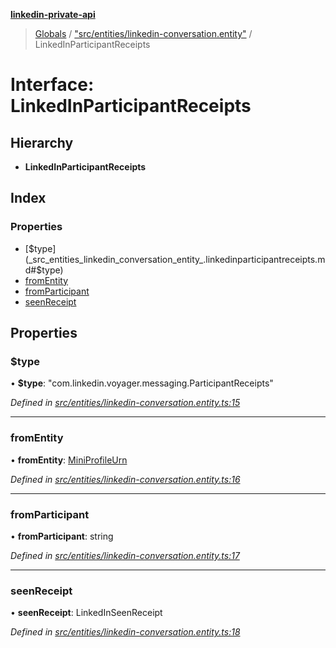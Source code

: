 **[linkedin-private-api](../README.md)**

> [Globals](../globals.md) / ["src/entities/linkedin-conversation.entity"](../modules/_src_entities_linkedin_conversation_entity_.md) / LinkedInParticipantReceipts

# Interface: LinkedInParticipantReceipts

## Hierarchy

* **LinkedInParticipantReceipts**

## Index

### Properties

* [$type](_src_entities_linkedin_conversation_entity_.linkedinparticipantreceipts.md#$type)
* [fromEntity](_src_entities_linkedin_conversation_entity_.linkedinparticipantreceipts.md#fromentity)
* [fromParticipant](_src_entities_linkedin_conversation_entity_.linkedinparticipantreceipts.md#fromparticipant)
* [seenReceipt](_src_entities_linkedin_conversation_entity_.linkedinparticipantreceipts.md#seenreceipt)

## Properties

### $type

•  **$type**: \"com.linkedin.voyager.messaging.ParticipantReceipts\"

*Defined in [src/entities/linkedin-conversation.entity.ts:15](https://github.com/cosiall/linkedin-private-api/blob/f0f3775/src/entities/linkedin-conversation.entity.ts#L15)*

___

### fromEntity

•  **fromEntity**: [MiniProfileUrn](../modules/_src_entities_linkedin_mini_profile_entity_.md#miniprofileurn)

*Defined in [src/entities/linkedin-conversation.entity.ts:16](https://github.com/cosiall/linkedin-private-api/blob/f0f3775/src/entities/linkedin-conversation.entity.ts#L16)*

___

### fromParticipant

•  **fromParticipant**: string

*Defined in [src/entities/linkedin-conversation.entity.ts:17](https://github.com/cosiall/linkedin-private-api/blob/f0f3775/src/entities/linkedin-conversation.entity.ts#L17)*

___

### seenReceipt

•  **seenReceipt**: LinkedInSeenReceipt

*Defined in [src/entities/linkedin-conversation.entity.ts:18](https://github.com/cosiall/linkedin-private-api/blob/f0f3775/src/entities/linkedin-conversation.entity.ts#L18)*
